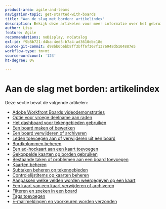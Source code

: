 ```yaml
---
product-area: agile-and-teams
navigation-topic: get-started-with-boards
title: "Aan de slag met borden: artikelindex"
description: Bekijk deze artikelen voor meer informatie over het gebruik van borden in Workfront.
author: Lisa
feature: Agile
recommendations: noDisplay, noCatalog
exl-id: f9b8b721-d4ba-4ed5-b7a4-ad3610cbc18e
source-git-commit: d98bb6b6bb8ff3bff6f367f1376948d5104887e5
workflow-type: tm+mt
source-wordcount: '123'
ht-degree: 0%

---
```


# Aan de slag met borden: artikelindex

<!-- Audited: 12/2023 -->

Deze sectie bevat de volgende artikelen:

* [Adobe Workfront Boards videodemonstraties](/help/quicksilver/agile/get-started-with-boards/boards-video-demonstrations.md)
* [Optie voor vroege deelname aan raden](../../agile/get-started-with-boards/boards-early-feature-opt-in.md)
* [Het dashboard voor tekengebieden gebruiken](../../agile/get-started-with-boards/use-boards-page.md)
* [Een board maken of bewerken](../../agile/get-started-with-boards/create-edit-board.md)
* [Een board verwijderen of archiveren](/help/quicksilver/agile/get-started-with-boards/delete-archive-board.md)
* [Leden toevoegen aan of verwijderen uit een board](../../agile/get-started-with-boards/add-members-to-board.md)
* [Bordkolommen beheren](../../agile/get-started-with-boards/manage-board-columns.md)
* [Een ad-hockaart aan een kaart toevoegen](../../agile/get-started-with-boards/add-card-to-board.md)
* [Gekoppelde kaarten op borden gebruiken](/help/quicksilver/agile/get-started-with-boards/connected-cards.md)
* [Bestaande taken of problemen aan een board toevoegen](/help/quicksilver/agile/get-started-with-boards/add-card-from-list-to-board.md)
* [Kaarten beheren](../../agile/get-started-with-boards/move-board-items.md)
* [Subtaken beheren op tekengebieden](/help/quicksilver/agile/get-started-with-boards/manage-subtasks-on-boards.md)
* [Controlelijstitems op kaarten beheren](/help/quicksilver/agile/get-started-with-boards/manage-checklist-items.md)
* [Aanpassen welke velden worden weergegeven op een kaart](/help/quicksilver/agile/get-started-with-boards/customize-fields-on-card.md)
* [Een kaart van een kaart verwijderen of archiveren](../../agile/get-started-with-boards/delete-board-items.md)
* [Filteren en zoeken in een board](../../agile/get-started-with-boards/filter-search-in-board.md)
* [Tags toevoegen](../../agile/get-started-with-boards/add-tags.md)
* [E-mailmeldingen en voorkeuren worden verzonden](/help/quicksilver/agile/get-started-with-boards/boards-emails.md)
